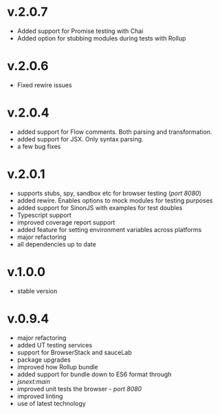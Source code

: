 # v.2.0.7

- Added support for Promise testing with Chai
- Added option for stubbing modules during tests with Rollup

# v.2.0.6

- Fixed rewire issues

# v.2.0.4

- added support for Flow comments. Both parsing and transformation.
- added support for JSX. Only syntax parsing.
- a few bug fixes

# v.2.0.1

- supports stubs, spy, sandbox etc for browser testing (*port 8080*)
- added rewire. Enables options to mock modules for testing purposes
- added support for SinonJS with examples for test doubles
- Typescript support
- improved coverage report support
- added feature for setting environment variables across platforms
- major refactoring
- all dependencies up to date

# v.1.0.0

- stable version

# v.0.9.4

* major refactoring
* added UT testing services
* support for BrowserStack and sauceLab
* package upgrades
* improved how Rollup bundle
* added support for bundle down to ES6 format through
* *jsnext:main*
* improved unit tests the browser - *port 8080*
* improved linting
* use of latest technology